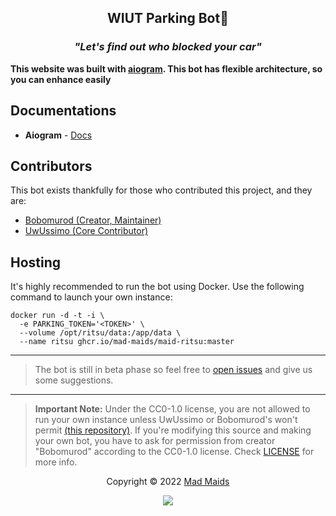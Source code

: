 <h2 align="center">WIUT Parking Bot🚙</h2>
<h3 align="center"><i>"Let's find out who blocked your car"</i></h3>

**This website was built with [aiogram](https://github.com/aiogram/aiogram). This bot has
flexible architecture, so you can enhance easily**

## Documentations

- **Aiogram** - [Docs](https://docs.aiogram.dev/en/latest/)

## Contributors

This bot exists thankfully for those who contributed this project, and they
are:
- [Bobomurod (Creator, Maintainer)](https://github.com/muminovbob)
- [UwUssimo (Core Contributor)](https://github.com/uwussimo)

## Hosting

It's highly recommended to run the bot using Docker. Use the following command to
launch your own instance: 

````shell
docker run -d -t -i \
  -e PARKING_TOKEN='<TOKEN>' \
  --volume /opt/ritsu/data:/app/data \
  --name ritsu ghcr.io/mad-maids/maid-ritsu:master
````

---

> The bot is still in beta phase so feel free to
> [open issues](https://github.com/mad-maids/maid.ritsu/issues/new) and give us
> some suggestions.

---

> **Important Note:** Under the CC0-1.0 license, you are not allowed to run your
> own instance unless UwUssimo or Bobomurod's won't permit
> [(this repository)](https://github.com/mad-maids/maid.ritsu/). If you're
> modifying this source and making your own bot, you have to ask for
> permission from creator "Bobomurod" according to the CC0-1.0 license. Check
> [LICENSE](license) for more info.

<p align="center">Copyright &copy; 2022 <a href="https://maid.uz" target="_blank">Mad Maids</a></p>

<p align="center"><a href="https://github.com/mad-maids/maid.web/blob/master/license"><img src="https://img.shields.io/static/v1.svg?style=flat-square&label=License&message=CC0-1.0&logoColor=eceff4&logo=github&colorA=000000&colorB=ffffff"/></a></p>
